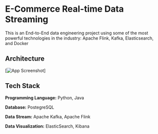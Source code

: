 # E-Commerce Real-time Data Streaming

This is an End-to-End data engineering project using some of the most powerful technologies in the industry: Apache Flink, Kafka, Elasticsearch, and Docker

## Architecture

[![App Screenshot](https://app.gemoo.com/share/image-annotation/633162537585242112?codeId=DWlWoea7GmL3p&origin=imageurlgenerator&card=633162534603091968)]



## Tech Stack

**Programming Language:** Python, Java

**Database:** PostegreSQL

**Data Stream:** Apache Kafka, Apache Flink

**Data Visualization:** ElasticSearch, Kibana

